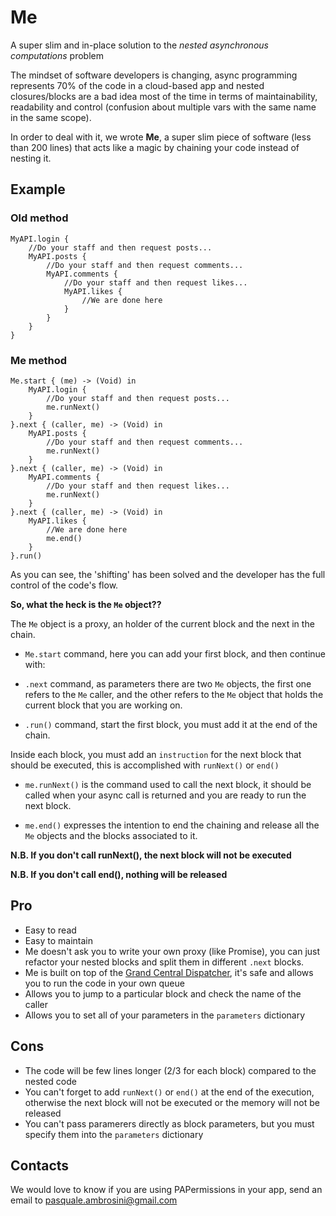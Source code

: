 # Me

A super slim and in-place solution to the *nested asynchronous computations* problem

The mindset of software developers is changing, async programming represents 70% of the code in a cloud-based app and nested closures/blocks are a bad idea most of the time in terms of maintainability, readability and control (confusion about multiple vars with the same name in the same scope).

In order to deal with it, we wrote **Me**, a super slim piece of software (less than 200 lines) that acts like a magic by chaining your code instead of nesting it.

## Example

### Old method

```
MyAPI.login {
	//Do your staff and then request posts...
	MyAPI.posts {
		//Do your staff and then request comments...
		MyAPI.comments {
			//Do your staff and then request likes...
			MyAPI.likes {
				//We are done here
			}
		}
	}
}
```

### Me method

```
Me.start { (me) -> (Void) in
	MyAPI.login {
		//Do your staff and then request posts...
		me.runNext()
	}
}.next { (caller, me) -> (Void) in
	MyAPI.posts {
		//Do your staff and then request comments...
		me.runNext()
	}
}.next { (caller, me) -> (Void) in
	MyAPI.comments {
		//Do your staff and then request likes...
		me.runNext()
	}
}.next { (caller, me) -> (Void) in
	MyAPI.likes {
		//We are done here
		me.end()
	}
}.run()
```

As you can see, the 'shifting' has been solved and the developer has the full control of the code's flow.

**So, what the heck is the `Me` object??**

The `Me` object is a proxy, an holder of the current block and the next in the chain.

- `Me.start` command, here you can add your first block, and then continue with:

- `.next` command, as parameters there are two `Me` objects, the first one refers to the `Me` caller, and the other refers to the `Me` object that holds the current block that you are working on.

- `.run()` command, start the first block, you must add it at the end of the chain.


Inside each block, you must add an `instruction` for the next block that should be executed, this is accomplished with `runNext()` or `end()`

- `me.runNext()` is the command used to call the next block, it should be called when your async call is returned and you are ready to run the next block.

- `me.end()` expresses the intention to end the chaining and release all the `Me` objects and the blocks associated to it.

**N.B. If you don't call runNext(), the next block will not be executed**

**N.B. If you don't call end(), nothing will be released**


## Pro

- Easy to read
- Easy to maintain
- Me doesn't ask you to write your own proxy (like Promise), you can just refactor your nested blocks and split them in different `.next` blocks.
- Me is built on top of the [Grand Central Dispatcher](https://en.wikipedia.org/wiki/Grand_Central_Dispatch), it's safe and allows you to run the code in your own queue
- Allows you to jump to a particular block and check the name of the caller
- Allows you to set all of your parameters in the `parameters` dictionary

## Cons

- The code will be few lines longer (2/3 for each block) compared to the nested code
- You can't forget to add `runNext()` or `end()` at the end of the execution, otherwise the next block will not be executed or the memory will not be released
- You can't pass paramerers directly as block parameters, but you must specify them into the `parameters` dictionary

## Contacts

We would love to know if you are using PAPermissions in your app, send an email to <pasquale.ambrosini@gmail.com>
